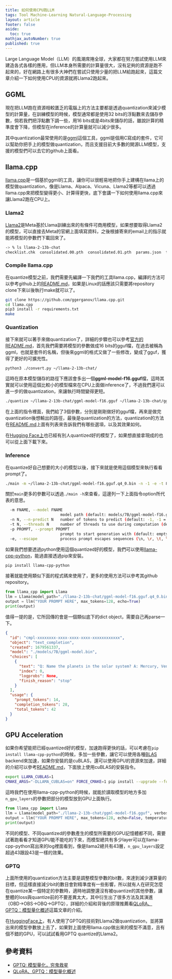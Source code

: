 ```yaml
---
title: 如何使用CPU跑LLM
tags: Tool Machine-Learning Natural-Language-Processing
layout: article
footer: false
aside:
  toc: true
mathjax_autoNumber: true
published: true
---
```


Large Language Model（LLM）的風潮席捲全球，大家都在努力嘗試使用LLM來建造各式各樣的應用，但LLM本身所需要的計算量很大，沒有足夠的資源是跑不起來的，好在網路上有很多大神們在嘗試只使用少量的把LLM給跑起來，這篇文章介紹一下如何使用CPU的資源就將Llama2跑起來。

<!--more-->

## GGML

現在把LLM跑在資源相較匱乏的電腦上的方法主要都是透過quantization來減少模型的計算量，在訓練模型的時候，模型通常都是使用32 bits的浮點數來去儲存參數，倘若我們把浮點數下調一些，用16 bits或是4bits來儲存的話，雖說計算的精準度會下降，但模型在inference的計算量就可以減少很多。

其中quantization最常使用的是[ggml](https://github.com/ggerganov/ggml)這個工具，ggml是個用C寫成的套件，它可以幫助你把手上的模型做quantization，而且支援目前大多數的開源LLM模型，支援的模型們可以去它的github上面看。

## llama.cpp

[llama.cpp](https://github.com/ggerganov/llama.cpp)是一個基於ggml的工具，讓你可以很輕易地把你手上建構在llama上的模型做quantization，像是Llama、Alpaca、Vicuna、Llama2等都可以透過llama.cpp來把模型變得更小、計算得更快，底下會講一下如何使用llama.cpp來讓Llama2跑在CPU上。

### Llama2

[Llama2](https://ai.meta.com/llama/)是Meta基於Llama訓練出來的有條件可商用模型，如果想要取得Llama2的模型，可以直接去Meta的官網上面填寫資料，之後根據寄來的email上的指示就能將模型的參數們下載回來了。

```bash
-> % ls llama-2-13b-chat
checklist.chk  consolidated.00.pth  consolidated.01.pth  params.json  tokenizer.model
```

### Compile llama.cpp

在quantize模型之前，我們需要先編譯一下我們的工具llama.cpp，編譯的方法可以參考github上的[README.md](https://github.com/ggerganov/llama.cpp#readme)，如果是Linux的話應該只需要將repository clone下來以後執行make就可以了。

```bash
git clone https://github.com/ggerganov/llama.cpp.git
cd llama.cpp
pip3 install -r requirements.txt
make
```

### Quantization

接下來就可以著手來做quantization了，詳細的步驟也可以參考[官方的README.md](https://github.com/ggerganov/llama.cpp#prepare-data--run)，首先我們需要將模型的參數做成16 bits的gguf檔，在過去被稱為ggml，也就是套件的名稱，但後來ggml的格式又做了一些修改，變成了gguf，獲得了更好的可擴充性。

```bash
python3 ./convert.py ~/llama-2-13b-chat/
```

這時在原本模型儲存的路徑下應該會多出一個**ggml-model-f16.gguf**檔，這時其實就可以使用這個比較小的模型檔來在CPU上面做inference了，不過我們還可以進一步的做quantization，來讓執行時間變得更短。

```bash
./quantize ~/llama-2-13b-chat/ggml-model-f16.gguf ~/llama-2-13b-chat/ggml-model-f16.gguf.q4_0.bin q4_0
```

在上面的指令裡面，我們給了3個參數，分別是剛剛做好的gguf檔，再來是做完quantization後想輸出的路徑，最後是quantization的方法，quantization的方法在[README.md](https://github.com/ggerganov/llama.cpp#quantization)上面有列表來告訴我們有哪些選項，以及其效果如何。

在[Hugging Face上](https://huggingface.co/TheBloke/Llama-2-7b-Chat-GGUF)也已經有別人quantized好的模型了，如果想直接拿現成的也可以從上面下載下來。

### Inference

在quantize好自己想要的大小的模型以後，接下來就是使用這個模型來執行看看prompt了。

```bash
./main -m ~/llama-2-13b-chat/ggml-model-f16.gguf.q4_0.bin -n -1 -e -t 8 -p "YOUR PROMPT HERE"
```

關於`main`更多的參數可以透過`./main -h`來查看，這邊列一下上面指令option所代表的意思。

```bash
  -m FNAME, --model FNAME
                        model path (default: models/7B/ggml-model-f16.gguf)
  -n N, --n-predict N   number of tokens to predict (default: -1, -1 = infinity, -2 = until context filled)
  -t N, --threads N     number of threads to use during computation (default: 4)
  -p PROMPT, --prompt PROMPT
                        prompt to start generation with (default: empty)
  -e, --escape          process prompt escapes sequences (\n, \r, \t, \', \", \\)
```

如果我們想要透過python使用這個quantized好的模型，我們可以使用[llama-cpp-python](https://github.com/abetlen/llama-cpp-python)，能過直接透過pip來安裝。

```bash
pip install llama-cpp-python
```

接著就能使用類似下面的程式碼來使用了，更多的使用方法可以參考其github repository。

```python
from llama_cpp import Llama
llm = Llama(model_path="./llama-2-13b-chat/ggml-model-f16.gguf.q4_0.bin")
output = llm("YOUR PROMPT HERE", max_tokens=128, echo=True)
print(output)
```

值得一提的是，它所回傳的會是一個類似底下的dict object，需要自己再parse一下。

```json
{
  "id": "cmpl-xxxxxxxx-xxxx-xxxx-xxxx-xxxxxxxxxxxx",
  "object": "text_completion",
  "created": 1679561337,
  "model": "./models/7B/ggml-model.bin",
  "choices": [
    {
      "text": "Q: Name the planets in the solar system? A: Mercury, Venus, Earth, Mars, Jupiter, Saturn, Uranus, Neptune and Pluto.",
      "index": 0,
      "logprobs": None,
      "finish_reason": "stop"
    }
  ],
  "usage": {
    "prompt_tokens": 14,
    "completion_tokens": 28,
    "total_tokens": 42
  }
}
```

## GPU Acceleration

如果你希望能把已經quantized好的模型，加速跑得更快的話，可以考慮在`pip install llama-cpp-python`的時候，多加一些參數，讓它可以使用各種[BLAS](https://zh.wikipedia.org/zh-tw/BLAS) backend來加速，如果你安裝的是cuBLAS，還可以使用GPU的資源來加速，詳細的介紹可以參考[README.md](https://github.com/abetlen/llama-cpp-python#installation-with-hardware-acceleration)，下面放上使用cuBLAS的安裝指令。

```bash
export LLAMA_CUBLAS=1
CMAKE_ARGS="-DLLAMA_CUBLAS=on" FORCE_CMAKE=1 pip install --upgrade --force-reinstall llama-cpp-python --no-cache-dir
```

這時我們在使用llama-cpp-python的時候，就能於讀取模型的地方多加`n_gpu_layers`的參數把部分的模型放到GPU上面執行。

```python
from llama_cpp import Llama
llm = Llama(model_path="./llama-2-13b-chat/ggml-model-f16.gguf", verbose=True, n_gpu_layers=43)
output = llm("YOUR PROMPT HERE", max_tokens=128, echo=False, temperature=0.8)
print(output)
```

不同的模型、不同quantized的參數產生的模型所需要的GPU記憶體都不同，需要試著跑看看才知道GPU能不能吃的下來，而模型總共有多少layer可以在llama-cpp-python寫出來的log裡面看到，像是llama2總共有43層，`n_gpu_layers`設定超過43跟設43是一樣的效果。

### GPTQ

上面所使用的quantization方法主要是調整模型參數的bit數，來達到減少運算量的目標，但這樣直接減少bit的數目會對精準度有一些影響，所以就有人在研究怎麼在quantize某一個特定的參數時，適時地調整還沒有被quantize的其他參數，讓整體的loss與quantize前的不要差異太大，其中衍生出了很多方法及其演進（OBD→OBS→OBQ→GPTQ），詳細的介紹和背後的原理推薦看[QLoRA、GPTQ：模型量化概述](https://zhuanlan.zhihu.com/p/646210009)這篇文章的介紹。

在[HuggingFace上](https://huggingface.co/TheBloke/Llama-2-7b-Chat-GPTQ)，有人使用了GPTQ的技術對Llama2做quantization，並將算出來的模型參數放上去了，如果對上面使用llama.cpp做出來的模型不滿意，且有個不錯的GPU，可以試試看用GPTQ quantize的Llama2。

## 參考資料

* [GPTQ: 模型量化，穷鬼救星](https://zhuanlan.zhihu.com/p/616969812)
* [QLoRA、GPTQ：模型量化概述](https://zhuanlan.zhihu.com/p/646210009)
